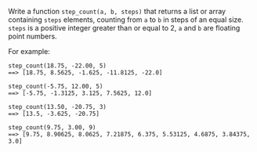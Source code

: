 

Write a function `step_count(a, b, steps)` that returns a list or array containing `steps` elements, counting from `a` to `b` in steps of an equal size. `steps` is a positive integer greater than or equal to 2, `a` and `b` are floating point numbers.

For example:

    step_count(18.75, -22.00, 5)
    ==> [18.75, 8.5625, -1.625, -11.8125, -22.0]
    
    step_count(-5.75, 12.00, 5)
    ==> [-5.75, -1.3125, 3.125, 7.5625, 12.0]
    
    step_count(13.50, -20.75, 3)
    ==> [13.5, -3.625, -20.75]
    
    step_count(9.75, 3.00, 9)
    ==> [9.75, 8.90625, 8.0625, 7.21875, 6.375, 5.53125, 4.6875, 3.84375, 3.0]

